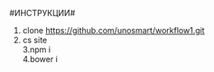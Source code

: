#ИНСТРУКЦИИ#
1. clone https://github.com/unosmart/workflow1.git  
2. cs site  
3.npm i  
4.bower i  
